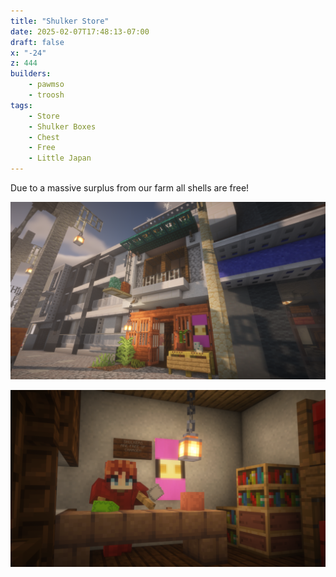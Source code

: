 ```yaml
---
title: "Shulker Store"
date: 2025-02-07T17:48:13-07:00
draft: false
x: "-24"
z: 444
builders:
    - pawmso
    - troosh
tags:
    - Store
    - Shulker Boxes
    - Chest
    - Free
    - Little Japan
---
```


Due to a massive surplus from our farm all shells are free!

![Shulker store exterior](20241226-exterior.png)

![Shulker store interior](20241226-interior.png)
